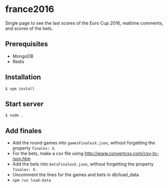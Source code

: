 france2016
==========

Single page to see the last scores of the Euro Cup 2016, realtime comments, and scores of the bets.

## Prerequisites
- MongoDB
- Redis

## Installation
```
$ npm install
```

## Start server
```
$ node .
```

## Add finales
- Add the round games into `gamesFinalesX.json`, without forgetting the property `finales: X`.
- For the bets, make a csv file using http://www.convertcsv.com/csv-to-json.htm
- Add the bets into `betsFinalesX.json`, without forgetting the property `finales: X`.
- Uncomment the lines for the games and bets in db/load_data
- `npm run load-data`
